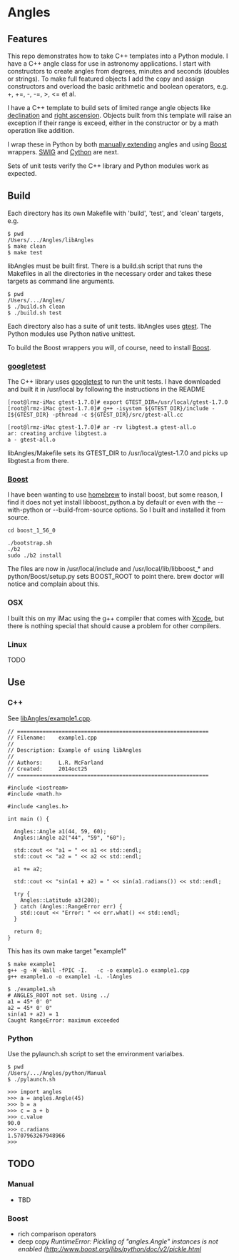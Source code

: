 # Angles

## Features

This repo demonstrates how to take C++ templates into a Python module.
I have a C++ angle class for use in astronomy applications. I start
with constructors to create angles from degrees, minutes and seconds
(doubles or strings). To make full featured objects I add the
copy and assign constructors and overload the basic arithmetic
and boolean operators, e.g. +, +=, -, -=, >, <= et al.

I have a C++ template to build sets of limited range angle
objects like [declination](http://en.wikipedia.org/wiki/Declination)
and [right
ascension](http://en.wikipedia.org/wiki/Right_ascension). Objects
built from this template will raise an exception if their range is
exceed, either in the constructor or by a math operation like
addition.

I wrap these in Python by both [manually
extending](https://docs.python.org/2/extending/extending.html) angles
and using [Boost](http://www.boost.org) wrappers.
[SWIG](http://www.swig.org) and [Cython](http://cython.org) are next.

Sets of unit tests verify the C++ library and Python modules work
as expected.

## Build

Each directory has its own Makefile with 'build', 'test', and 'clean'
targets, e.g.

```
$ pwd
/Users/.../Angles/libAngles
$ make clean
$ make test
```

libAngles must be built first. There is a build.sh script that runs
the Makefiles in all the directories in the necessary order and takes
these targets as command line arguments.

```
$ pwd
/Users/.../Angles/
$ ./build.sh clean
$ ./build.sh test
```

Each directory also has a suite of unit tests. libAngles uses
[gtest](https://code.google.com/p/googletest/). The Python
modules use Python native unittest.

To build the Boost wrappers you will, of course, need to install
[Boost](http://www.boost.org).

### [googletest](https://code.google.com/p/googletest/)

The C++ library uses [googletest](https://code.google.com/p/googletest/) to
run the unit tests. I have downloaded and built it in /usr/local by
following the instructions in the README

```
[root@lrmz-iMac gtest-1.7.0]# export GTEST_DIR=/usr/local/gtest-1.7.0
[root@lrmz-iMac gtest-1.7.0]# g++ -isystem ${GTEST_DIR}/include -I${GTEST_DIR} -pthread -c ${GTEST_DIR}/src/gtest-all.cc

[root@lrmz-iMac gtest-1.7.0]# ar -rv libgtest.a gtest-all.o
ar: creating archive libgtest.a
a - gtest-all.o
```

libAngles/Makefile sets its GTEST_DIR to /usr/local/gtest-1.7.0 and picks
up libgtest.a from there.


### [Boost](http://www.boost.org)

I have been wanting to use [homebrew](http://brew.sh) to install
boost, but some reason, I find it does not yet install
libboost_python.a by default or even with the --with-python or
--build-from-source options. So I built and installed it from source.

```
cd boost_1_56_0

./bootstrap.sh
./b2
sudo ./b2 install
```

The files are now in /usr/local/include and /usr/local/lib/libboost_*
and python/Boost/setup.py sets BOOST_ROOT to point there.
brew doctor will notice and complain about this.


### OSX

I built this on my iMac using the g++ compiler that comes with
[Xcode](https://developer.apple.com/xcode/), but there is nothing special
that should cause a problem for other compilers.

### Linux

TODO

## Use

### C++

See [libAngles/example1.cpp](libAngles/example1.cpp).

```
// ============================================================
// Filename:    example1.cpp
//
// Description: Example of using libAngles
//
// Authors:     L.R. McFarland
// Created:     2014oct25
// ============================================================

#include <iostream>
#include <math.h>

#include <angles.h>

int main () {

  Angles::Angle a1(44, 59, 60);
  Angles::Angle a2("44", "59", "60");

  std::cout << "a1 = " << a1 << std::endl;
  std::cout << "a2 = " << a2 << std::endl;

  a1 += a2;

  std::cout << "sin(a1 + a2) = " << sin(a1.radians()) << std::endl;

  try {
    Angles::Latitude a3(200);
  } catch (Angles::RangeError err) {
    std::cout << "Error: " << err.what() << std::endl;
  }

  return 0;
}
```

This has its own make target "example1"

```
$ make example1
g++ -g -W -Wall -fPIC -I.   -c -o example1.o example1.cpp
g++ example1.o -o example1 -L. -lAngles

$ ./example1.sh
# ANGLES_ROOT not set. Using ../
a1 = 45* 0' 0"
a2 = 45* 0' 0"
sin(a1 + a2) = 1
Caught RangeError: maximum exceeded
```

### Python

Use the pylaunch.sh script to set the environment varialbes.

```
$ pwd
/Users/.../Angles/python/Manual
$ ./pylaunch.sh

>>> import angles
>>> a = angles.Angle(45)
>>> b = a
>>> c = a + b
>>> c.value
90.0
>>> c.radians
1.5707963267948966
>>> 

```


## TODO

### Manual

- TBD

### Boost

- rich comparison operators
- deep copy *RuntimeError: Pickling of "angles.Angle" instances is not enabled (http://www.boost.org/libs/python/doc/v2/pickle.html*



